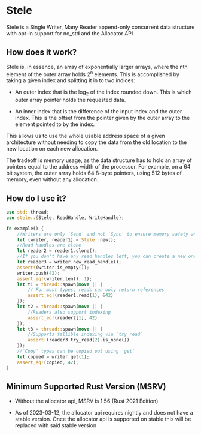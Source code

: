 # Stele
Stele is a Single Writer, Many Reader append-only concurrent data structure with opt-in support for no_std and the Allocator API

## How does it work?

Stele is, in essence, an array of exponentially larger arrays, where the nth element of the outer array holds 2<sup>n</sup> elements. This is accomplished by taking a given index and splitting it in to two indices:

- An outer index that is the log<sub>2</sub> of the index rounded down. This is which outer array pointer holds the requested data.

- An inner index that is the difference of the input index and the outer index. This is the offset from the pointer given by the outer array to the element pointed to by the index.

This allows us to use the whole usable address space of a given architecture without needing to copy the data from the old location to the new location on each new allocation.

The tradeoff is memory usage, as the data structure has to hold an array of pointers equal to the address width of the processor. For example, on a 64 bit system, the outer array holds 64 8-byte pointers, using 512 bytes of memory, even without any allocation.

## How do I use it?

```rust
use std::thread;
use stele::{Stele, ReadHandle, WriteHandle};

fn example() {
    //Writers are only `Send` and not `Sync` to ensure memory safety and avoid races
    let (writer, reader1) = Stele::new();
    //Read handles are clone
    let reader2 = reader1.clone(); 
    //If you don't have any read handles left, you can create a new one from the write handle.
    let reader3 = writer.new_read_handle();
    assert!(writer.is_empty());
    writer.push(42);
    assert_eq!(writer.len(), 1);
    let t1 = thread::spawn(move || {
        // For most types, reads can only return references
        assert_eq!(reader1.read(1), &42)
    });
    let t2 = thread::spawn(move || {
        //Readers also support indexing
        assert_eq!(reader2[1], 42)
    });
    let t3 = thread::spawn(move || {
        //Supports fallible indexing via `try_read`
        assert!(reader3.try_read(2).is_none())
    });
    //`Copy` types can be copied out using `get`
    let copied = writer.get(1);
    assert_eq!(copied, 42);
}
```

## Minimum Supported Rust Version (MSRV)
- Without the allocator api, MSRV is 1.56 (Rust 2021 Edition)

- As of 2023-03-12, the allocator api requires nightly and does not have a stable version. Once the allocator api is supported on stable this will be replaced with said stable version